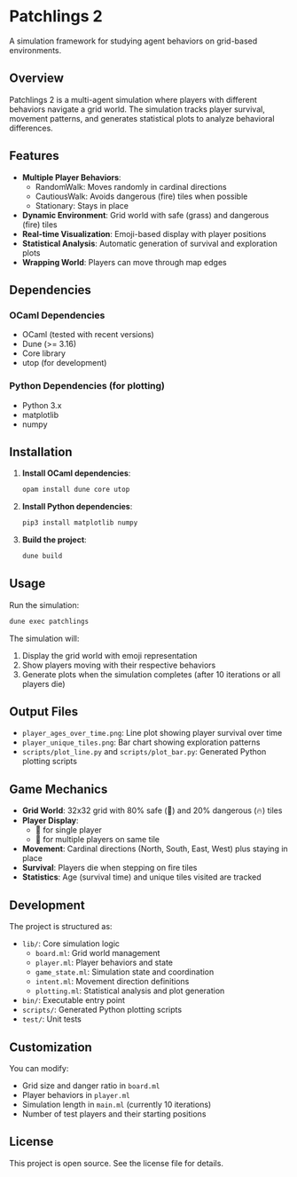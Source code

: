 # Patchlings 2

A simulation framework for studying agent behaviors on grid-based environments.

## Overview

Patchlings 2 is a multi-agent simulation where players with different behaviors navigate a grid world. The simulation tracks player survival, movement patterns, and generates statistical plots to analyze behavioral differences.

## Features

- **Multiple Player Behaviors**: 
  - RandomWalk: Moves randomly in cardinal directions
  - CautiousWalk: Avoids dangerous (fire) tiles when possible
  - Stationary: Stays in place
- **Dynamic Environment**: Grid world with safe (grass) and dangerous (fire) tiles
- **Real-time Visualization**: Emoji-based display with player positions
- **Statistical Analysis**: Automatic generation of survival and exploration plots
- **Wrapping World**: Players can move through map edges

## Dependencies

### OCaml Dependencies
- OCaml (tested with recent versions)
- Dune (>= 3.16)
- Core library
- utop (for development)

### Python Dependencies (for plotting)
- Python 3.x
- matplotlib
- numpy

## Installation

1. **Install OCaml dependencies**:
   ```bash
   opam install dune core utop
   ```

2. **Install Python dependencies**:
   ```bash
   pip3 install matplotlib numpy
   ```

3. **Build the project**:
   ```bash
   dune build
   ```

## Usage

Run the simulation:
```bash
dune exec patchlings
```

The simulation will:
1. Display the grid world with emoji representation
2. Show players moving with their respective behaviors
3. Generate plots when the simulation completes (after 10 iterations or all players die)

## Output Files

- `player_ages_over_time.png`: Line plot showing player survival over time
- `player_unique_tiles.png`: Bar chart showing exploration patterns
- `scripts/plot_line.py` and `scripts/plot_bar.py`: Generated Python plotting scripts

## Game Mechanics

- **Grid World**: 32x32 grid with 80% safe (🌱) and 20% dangerous (🔥) tiles
- **Player Display**: 
  - 🧍 for single player
  - 👥 for multiple players on same tile
- **Movement**: Cardinal directions (North, South, East, West) plus staying in place
- **Survival**: Players die when stepping on fire tiles
- **Statistics**: Age (survival time) and unique tiles visited are tracked

## Development

The project is structured as:
- `lib/`: Core simulation logic
  - `board.ml`: Grid world management
  - `player.ml`: Player behaviors and state
  - `game_state.ml`: Simulation state and coordination
  - `intent.ml`: Movement direction definitions
  - `plotting.ml`: Statistical analysis and plot generation
- `bin/`: Executable entry point
- `scripts/`: Generated Python plotting scripts
- `test/`: Unit tests

## Customization

You can modify:
- Grid size and danger ratio in `board.ml`
- Player behaviors in `player.ml`
- Simulation length in `main.ml` (currently 10 iterations)
- Number of test players and their starting positions

## License

This project is open source. See the license file for details.